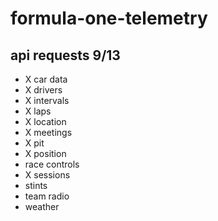 # formula-one-telemetry

## api requests 9/13
- X car data
- X drivers 
- X intervals
- X laps
- X location
- X meetings
- X pit
- X position
- race controls
- X sessions
- stints
- team radio
- weather
